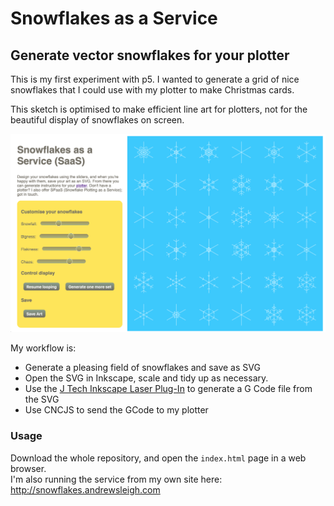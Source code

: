# Snowflakes as a Service 
## Generate vector snowflakes for your plotter

This is my first experiment with p5. I wanted to generate a grid of nice snowflakes that I could use with my plotter to make Christmas cards. 

This sketch is optimised to make efficient line art for plotters, not for the beautiful display of snowflakes on screen. 

![](https://raw.githubusercontent.com/andrewsleigh/snowflakes/master/saas-screenshot.png)

My workflow is:

* Generate a pleasing field of snowflakes and save as SVG
* Open the SVG in Inkscape, scale and tidy up as necessary.
* Use the [J Tech Inkscape Laser Plug-In](https://jtechphotonics.com/?page_id=2012) to generate a G Code file from the SVG
* Use CNCJS to send the GCode to my plotter

### Usage

Download the whole repository, and open the `index.html` page in a web browser.  
I'm also running the service from my own site here: <http://snowflakes.andrewsleigh.com>

